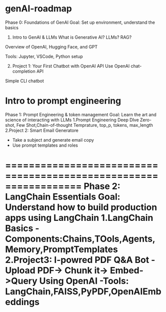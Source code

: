 # genAI-roadmap

Phase 0: Foundations of GenAI
Goal: Set up environment, understand the basics

1. Intro to GenAI & LLMs
What is Generative AI? LLMs? RAG?

Overview of OpenAI, Hugging Face, and GPT

Tools: Jupyter, VSCode, Python setup

2. Project 1: Your First Chatbot with OpenAI API
Use OpenAI chat-completion API

Simple CLI chatbot

Intro to prompt engineering
===================================================


Phase 1: Prompt Engineering & token management
Goal: Learn the art and science of interacting with LLMs
1.Prompt Engineering Deep DIve
Zero-shot, Few Shot,Chain-of-thought
Temprature, top_p, tokens, max_length
2.Project 2: Smart Email Generatore
- Take a subject and generate email copy
- Use prompt templates and roles 


=================================================================
Phase 2: LangChain Essentials
Goal: Understand how to build production apps using LangChain
1.LangChain Basics
-Components:Chains,TOols,Agents,Memory,PromptTemplates
2.Project3: I-powred PDF Q&A Bot
-Upload PDF-> Chunk it-> Embed->Query Using OpenAI
-Tools: LangChain,FAISS,PyPDF,OpenAIEmbeddings
==================================================================